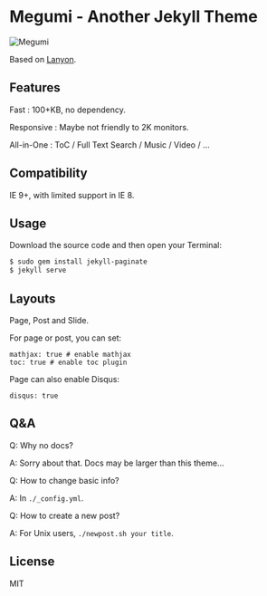 # Megumi - Another Jekyll Theme

![Megumi](img/megumi.jpg)

Based on [Lanyon](http://lanyon.getpoole.com).

## Features

Fast
: 100+KB, no dependency.

Responsive
: Maybe not friendly to 2K monitors.

All-in-One
: ToC / Full Text Search / Music / Video / ...

## Compatibility

IE 9+, with limited support in IE 8.

## Usage

Download the source code and then open your Terminal:

```bash
$ sudo gem install jekyll-paginate
$ jekyll serve
```

## Layouts

Page, Post and Slide. 

For page or post, you can set:

```
mathjax: true # enable mathjax
toc: true # enable toc plugin
```

Page can also enable Disqus:

```
disqus: true
```


## Q&A

Q: Why no docs?

A: Sorry about that. Docs may be larger than this theme...

Q: How to change basic info?

A: In `./_config.yml`.

Q: How to create a new post?

A: For Unix users, `./newpost.sh your title`.

## License

MIT
